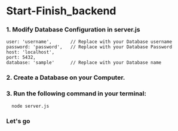 # Start-Finish_backend

### 1. Modify Database Configuration in server.js

    user: 'username',       // Replace with your Database username
    password: 'password',   // Replace with your Database Password
    host: 'localhost',
    port: 5432, 
    database: 'sample'      // Replace with your Database name

### 2. Create a Database on your Computer.

### 3. Run the following command in your terminal:

      node server.js 

### Let's go
